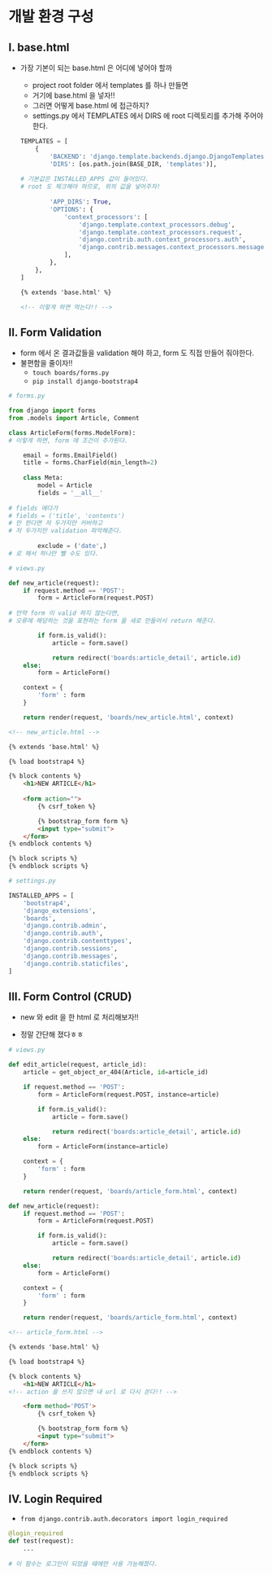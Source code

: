 # 개발 환경 구성



## I. base.html

- 가장 기본이 되는 base.html 은 어디에 넣어야 할까

  - project root folder 에서 templates 를 하나 만들면
  - 거기에 base.html 을 넣자!!
  - 그러면 어떻게 base.html 에 접근하지?
  - settings.py 에서 TEMPLATES 에서 DIRS 에 root 디렉토리를 추가해 주어야 한다.

  ```python
  TEMPLATES = [
      {
          'BACKEND': 'django.template.backends.django.DjangoTemplates',
          'DIRS': [os.path.join(BASE_DIR, 'templates')],
          
  # 기본값은 INSTALLED_APPS 값이 들어있다.
  # root 도 체크해야 하므로, 위의 값을 넣어주자!
          
          'APP_DIRS': True,
          'OPTIONS': {
              'context_processors': [
                  'django.template.context_processors.debug',
                  'django.template.context_processors.request',
                  'django.contrib.auth.context_processors.auth',
                  'django.contrib.messages.context_processors.messages',
              ],
          },
      },
  ]
  ```

  ```html
  {% extends 'base.html' %}
  
  <!-- 이렇게 하면 먹는다!! -->
  ```



## II. Form Validation

- form 에서 온 결과값들을 validation 해야 하고, form 도 직접 만들어 줘야한다.
- 불편함을 줄이자!!
  - `touch boards/forms.py`
  - `pip install django-bootstrap4`

```python
# forms.py

from django import forms
from .models import Article, Comment

class ArticleForm(forms.ModelForm):
# 이렇게 하면, form 에 조건이 추가된다.

    email = forms.EmailField()
    title = forms.CharField(min_length=2)
    
    class Meta:
        model = Article
        fields = '__all__'
        
# fields 에다가
# fields = ('title', 'contents')
# 만 한다면 저 두가지만 커버하고
# 저 두가지만 validation 파악해준다.
		
    	exclude = ('date',)
# 로 해서 하나만 뺄 수도 있다.
```

```python
# views.py

def new_article(request):
    if request.method == 'POST':
        form = ArticleForm(request.POST)
		
# 만약 form 이 valid 하지 않는다면,
# 오류에 해당하는 것을 표현하는 form 을 새로 만들어서 return 해준다.

        if form.is_valid():
            article = form.save()

            return redirect('boards:article_detail', article.id)
    else:
        form = ArticleForm()

    context = {
        'form' : form
    }

    return render(request, 'boards/new_article.html', context)
```

```html
<!-- new_article.html -->

{% extends 'base.html' %}

{% load bootstrap4 %}

{% block contents %}
    <h1>NEW ARTICLE</h1>
    
    <form action="">
        {% csrf_token %}

        {% bootstrap_form form %}
        <input type="submit">
    </form>
{% endblock contents %}

{% block scripts %}
{% endblock scripts %}
```

```python
# settings.py

INSTALLED_APPS = [
    'bootstrap4',
    'django_extensions',
    'boards',
    'django.contrib.admin',
    'django.contrib.auth',
    'django.contrib.contenttypes',
    'django.contrib.sessions',
    'django.contrib.messages',
    'django.contrib.staticfiles',
]
```



## III. Form Control (CRUD)

- new 와 edit 을 한 html 로 처리해보자!!

- 정말 간단해 졌다ㅎㅎ

```python
# views.py

def edit_article(request, article_id):
    article = get_object_or_404(Article, id=article_id)

    if request.method == 'POST':
        form = ArticleForm(request.POST, instance=article)

        if form.is_valid():
            article = form.save()

            return redirect('boards:article_detail', article.id)
    else:
        form = ArticleForm(instance=article)

    context = {
        'form' : form
    }

    return render(request, 'boards/article_form.html', context)

def new_article(request):
    if request.method == 'POST':
        form = ArticleForm(request.POST)

        if form.is_valid():
            article = form.save()

            return redirect('boards:article_detail', article.id)
    else:
        form = ArticleForm()

    context = {
        'form' : form
    }

    return render(request, 'boards/article_form.html', context)
```

```html
<!-- article_form.html -->

{% extends 'base.html' %}

{% load bootstrap4 %}

{% block contents %}
    <h1>NEW ARTICLE</h1>
<!-- action 을 쓰지 않으면 내 url 로 다시 쏜다!! -->

    <form method='POST'>
        {% csrf_token %}

        {% bootstrap_form form %}
        <input type="submit">
    </form>
{% endblock contents %}

{% block scripts %}
{% endblock scripts %}
```



## IV. Login Required

- `from django.contrib.auth.decorators import login_required`

```python
@login_required
def test(request):
    ...
    
# 이 함수는 로그인이 되었을 때에만 사용 가능해졌다.
```